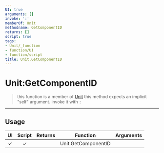 ```yaml
---
UI: true
arguments: []
invoke: ':'
memberOf: Unit
methodname: GetComponentID
returns: []
script: true
tags:
- Unit/_function
- function/UI
- function/script
title: Unit.GetComponentID
---
```

# Unit:GetComponentID
> this function is a member of [Unit](civ-6/lua/Unit.md)
> this method expects an implicit "self" argument. invoke it with `:`
-----
## Usage
|  UI | Script | Returns | Function | Arguments |
|:---:|:------:|-------:|:--------:|:---------|
|✓|✓||Unit:GetComponentID||
